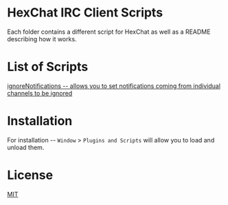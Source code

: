 # HexChat IRC Client Scripts

Each folder contains a different script for HexChat as well as a README describing how it works.

# List of Scripts
[ignoreNotifications -- allows you to set notifications coming from individual channels to be ignored](./ignoreNotifications/)


# Installation 

For installation -- `Window` > `Plugins and Scripts` will allow you to load and unload them. 

# License

[MIT](./LICENSE)
